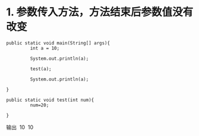 # 1. 参数传入方法，方法结束后参数值没有改变

```
public static void main(String[] args){
         int a = 10;

         System.out.println(a);

         test(a);

         System.out.println(a);

}

public static void test(int num){
         num=20;

}
```

输出
 10
 10
 
 
